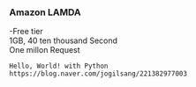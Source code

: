 
### Amazon LAMDA
-Free tier  
1GB, 40 ten thousand Second  
One millon Request
```
Hello, World! with Python
https://blog.naver.com/jogilsang/221382977003
```